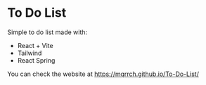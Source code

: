 # To Do List

Simple to do list made with:
- React + Vite
- Tailwind
- React Spring

You can check the website at https://mqrrch.github.io/To-Do-List/
